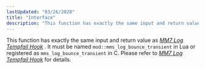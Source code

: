 ```yaml
---
lastUpdated: "03/26/2020"
title: "Interface"
description: "This function has exactly the same input and return value as Chapter 28 MM 7 Log Tempfail Hook It must be named mod mms log bounce transient in Lua or registered as mms log bounce transient in C Please refer to Chapter 28 MM 7 Log Tempfail Hook for details..."
---
```


This function has exactly the same input and return value as [*MM7 Log Tempfail Hook*](/momentum/mobile/mobile-developer-guide/mm-7-log-tempfail-hook) . It must be named `mod::mms_log_bounce_transient` in Lua or registered as `mms_log_bounce_transient` in C. Please refer to [*MM7 Log Tempfail Hook*](/momentum/mobile/mobile-developer-guide/mm-7-log-tempfail-hook) for details.